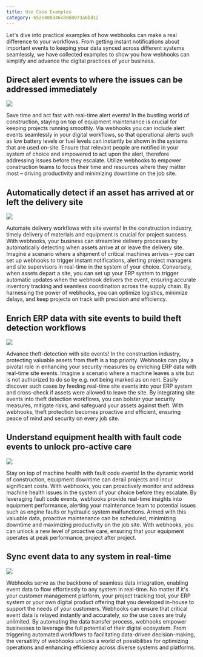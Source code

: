 ```yaml
---
title: Use Case Examples
category: 652e408346c8860073a6bd12
---
```


Let's dive into practical examples of how webhooks can make a real difference to your workflows. From getting instant notifications about important events to keeping your data synced across different systems seamlessly, we have collected examples to show you how webhooks can simplify and advance the digital practices of your business.

## Direct alert events to where the issues can be addressed immediately
![](https://cdn.statically.io/gh/trackunit/developer-hub/master/guides/webhooks/Webhooks-usecase2.png)

Save time and act fast with real-time alert events! In the bustling world of construction, staying on top of equipment maintenance is crucial for keeping projects running smoothly. Via webhooks you can include alert events seamlessly in your digital workflows, so that operational alerts such as low battery levels or fuel levels can instantly be shown in the systems that are used on-site. Ensure that relevant people are notified in your system of choice and empowered to act upon the alert, therefore addressing issues before they escalate.
Utilize webhooks to empower construction teams to focus their time and resources where they matter most – driving productivity and minimizing downtime on the job site.

## Automatically detect if an asset has arrived at or left the delivery site
![](https://cdn.statically.io/gh/trackunit/developer-hub/master/guides/webhooks/Webhooks-usecase3.png)

Automate delivery workflows with site events! In the construction industry, timely delivery of materials and equipment is crucial for project success. With webhooks, your business can streamline delivery processes by automatically detecting when assets arrive at or leave the delivery site. Imagine a scenario where a shipment of critical machines arrives – you can set up webhooks to trigger instant notifications, alerting project managers and site supervisors in real-time in the system of your choice. Conversely, when assets depart a site, you can set up your ERP system to trigger automatic updates when the webhook delivers the event, ensuring accurate inventory tracking and seamless coordination across the supply chain. By harnessing the power of webhooks, you can optimize logistics, minimize delays, and keep projects on track with precision and efficiency.

## Enrich ERP data with site events to build theft detection workflows
![](https://cdn.statically.io/gh/trackunit/developer-hub/master/guides/webhooks/Webhooks-usecase4.png)

Advance theft-detection with site events! In the construction industry, protecting valuable assets from theft is a top priority. Webhooks can play a pivotal role in enhancing your security measures by enriching ERP data with real-time site events. Imagine a scenario where a machine leaves a site but is not authorized to do so by e.g. not being marked as on rent. Easily discover such cases by feeding real-time site events into your ERP system and cross-check if assets were allowed to leave the site. By integrating site events into theft detection workflows, you can bolster your security measures, mitigate risks, and safeguard your assets against theft. With webhooks, theft protection becomes proactive and efficient, ensuring peace of mind and security on every job site.

## Understand equipment health with fault code events to unlock pro-active care
![](https://cdn.statically.io/gh/trackunit/developer-hub/master/guides/webhooks/Webhooks-usecase5.png)

Stay on top of machine health with fault code events! In the dynamic world of construction, equipment downtime can derail projects and incur significant costs. With webhooks, you can proactively monitor and address machine health issues in the system of your choice before they escalate. By leveraging fault code events, webhooks provide real-time insights into equipment performance, alerting your maintenance team to potential issues such as engine faults or hydraulic system malfunctions. Armed with this valuable data, proactive maintenance can be scheduled, minimizing downtime and maximizing productivity on the job site. With webhooks, you can unlock a new level of proactive care, ensuring that your equipment operates at peak performance, project after project.

## Sync event data to any system in real-time
![](https://cdn.statically.io/gh/trackunit/developer-hub/master/guides/webhooks/Webhooks-usecase1.png)

Webhooks serve as the backbone of seamless data integration, enabling event data to flow effortlessly to any system in real-time. No matter if it's your customer management platform, your project tracking tool, your ERP system or your own digital product offering that you developed in-house to support the needs of your customers. 
Webhooks can ensure that critical event data is relayed instantly and accurately, so the use cases are truly unlimited. By automating the data transfer process, webhooks empower businesses to leverage the full potential of their digital ecosystem. From triggering automated workflows to facilitating data-driven decision-making, the versatility of webhooks unlocks a world of possibilities for optimizing operations and enhancing efficiency across diverse systems and platforms.
